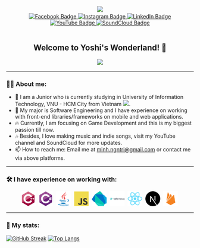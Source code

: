 <!--Intro-->
<div id="header" align="center">
  <img src="https://media.giphy.com/media/K3kUpFhGsRhw93MQdq/giphy.gif" width="100"/>
</div>

<div id="badges" align="center">
  <a href="https://www.facebook.com/yoshinewa/">
    <img src="https://img.shields.io/badge/Facebook-4267B2?style=for-the-badge&logo=facebook&logoColor=white" alt="Facebook Badge"/>
  </a>
  <a href="https://www.instagram.com/yoshinewa/">
    <img src="https://img.shields.io/badge/Instagram-e95950?style=for-the-badge&logo=instagram&logoColor=white" alt="Instagram Badge"/>
  </a>
  <a href="https://www.linkedin.com/in/yoshinewa/">
    <img src="https://img.shields.io/badge/LinkedIn-0072b1?style=for-the-badge&logo=linkedin&logoColor=white" alt="LinkedIn Badge"/>
  </a>
  <a href="https://www.youtube.com/channel/UCnoeulsHfvfeTMU44V0aTeQ">
    <img src="https://img.shields.io/badge/YouTube-8b0000?style=for-the-badge&logo=youtube&logoColor=white" alt="YouTube Badge"/>
  </a>
   <a href="https://soundcloud.com/yoshinewa">
    <img src="https://img.shields.io/badge/SoundCloud-ff7700?style=for-the-badge&logo=soundcloud&logoColor=white" alt="SoundCloud Badge"/>
  </a>
</div>

<div id="profile_views" align="center">
  <img src="https://komarev.com/ghpvc/?username=yoshinewa&style=flat-square&color=013220" alt=""/>
</div>

<div id="hello" align="center">
  <h2>
    Welcome to Yoshi's Wonderland! 👋
  </h2>
</div>

<!--Main section-->
<div align="center">
  <img src="https://i.ibb.co/fQbrf3L/BG-Transparent.png"/>
</div>

---

### :man_technologist: About me:
- :office: I am a Junior who is currently studying in University of Information Technology, VNU - HCM City from Vietnam <img src="https://images.emojiterra.com/google/noto-emoji/v2.034/128px/1f1fb-1f1f3.png" width="15">.
- :telescope: My major is Software Engineering and I have experience on working with front-end libraries/frameworks on mobile and web applications.
- :fire: Currently, I am focusing on Game Development and this is my biggest passion till now.
- :notes: Besides, I love making music and indie songs, visit my YouTube channel and SoundCloud for more updates.
- :mailbox: How to reach me: Email me at minh.ngntri@gmail.com or contact me via above platforms.

---

### :hammer_and_wrench: I have experience on working with:
<div align="center">
  <img src="https://github.com/devicons/devicon/blob/master/icons/cplusplus/cplusplus-original.svg" alt="C++" width="40" height="40"/>&nbsp;
  <img src="https://github.com/devicons/devicon/blob/master/icons/csharp/csharp-original.svg" alt="C#" width="40" height="40"/>&nbsp;
  <img src="https://github.com/devicons/devicon/blob/master/icons/java/java-original.svg" alt="Java" width="40" height="40"/>&nbsp;
  <img src="https://github.com/devicons/devicon/blob/master/icons/javascript/javascript-original.svg" alt="JavaScript" width="40" height="40"/>&nbsp;
  <img src="https://github.com/devicons/devicon/blob/master/icons/dart/dart-original.svg" alt="Java" width="40" height="40"/>&nbsp;
  <img src="https://github.com/devicons/devicon/blob/master/icons/tailwindcss/tailwindcss-original-wordmark.svg" alt="Tailwind CSS" width="40" height="40"/>&nbsp;  
  <img src="https://github.com/devicons/devicon/blob/master/icons/react/react-original.svg" alt="ReactJS" width="40" height="40"/>&nbsp;
  <img src="https://github.com/devicons/devicon/blob/master/icons/nextjs/nextjs-original.svg" alt="Next.js" width="40" height="40"/>&nbsp;
  <img src="https://github.com/devicons/devicon/blob/master/icons/firebase/firebase-plain.svg" alt="Firebase" width="40" height="40"/>&nbsp;   
</div>

---

### :signal_strength: My stats:
[![GitHub Streak](http://github-readme-streak-stats.herokuapp.com?user=yoshinewa&theme=dark&background=013220)](https://git.io/streak-stats)
[![Top Langs](https://github-readme-stats.vercel.app/api/top-langs/?username=yoshinewa&layout=compact&theme=dark)](https://github.com/anuraghazra/github-readme-stats)
